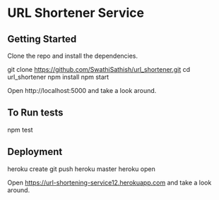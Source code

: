 # URL Shortener Service

## Getting Started
Clone the repo and install the dependencies.

git clone https://github.com/SwathiSathish/url_shortener.git
cd url_shortener
npm install
npm start

Open http://localhost:5000 and take a look around.

## To Run tests

npm test

## Deployment

heroku create
git push heroku master
heroku open

Open https://url-shortening-service12.herokuapp.com and take a look around.